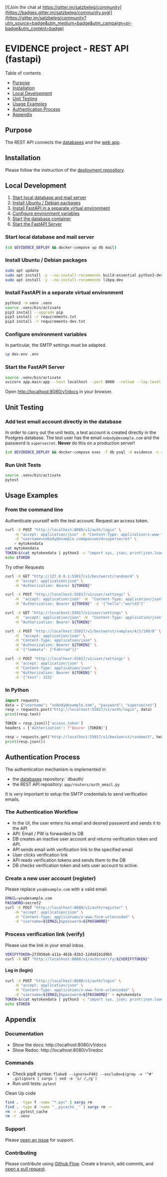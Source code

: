 [![Join the chat at https://gitter.im/satzbeleg/community](https://badges.gitter.im/satzbeleg/community.svg)](https://gitter.im/satzbeleg/community?utm_source=badge&utm_medium=badge&utm_campaign=pr-badge&utm_content=badge)

# EVIDENCE project - REST API (fastapi)

Table of contents

- [Purpose](#purpose)
- [Installation](#installation)
- [Local Development](#local-development)
- [Unit Testing](#unit-testing)
- [Usage Examples](#usage-examples)
- [Authentication Process](#authentication-process)
- [Appendix](#appendix)


## Purpose
The REST API connects the [databases](https://github.com/satzbeleg/evidence-database) and the [web app](https://github.com/satzbeleg/evidence-app).

## Installation
Please follow the instruction of the [deployment repository](https://github.com/satzbeleg/evidence-deploy).


## Local Development
1. [Start local database and mail server](#start-local-database-and-mail-server)
1. [Install Ubuntu / Debian packages](#install-ubuntu--debian-packages)
1. [Install FastAPI in a separate virtual environment](#install-fastapi-in-a-separate-virtual-environment)
1. [Configure environment variables](#configure-environment-variables)
1. [Start the database container](#start-the-database-container)
1. [Start the FastAPI Server](#start-the-fastapi-server)

### Start local database and mail server

```bash
(cd $EVIDENCE_DEPLOY && docker-compose up db mail)
```

### Install Ubuntu / Debian packages

```bash
sudo apt update
sudo apt install -y --no-install-recommends build-essential python3-dev python3-venv
sudo apt install -y --no-install-recommends libpq-dev
```


### Install FastAPI in a separate virtual environment

```bash
python3 -m venv .venv
source .venv/bin/activate
pip3 install --upgrade pip
pip3 install -r requirements.txt
pip3 install -r requirements-dev.txt
```


### Configure environment variables
In particular, the SMTP settings must be adapted.

```bash
cp dev.env .env
```


### Start the FastAPI Server

```bash
source .venv/bin/activate
uvicorn app.main:app --host localhost --port 8080 --reload --log-level debug
```

Open [http://localhost:8080/v1/docs](http://localhost:8080/v1/docs) in your browser.


## Unit Testing

### Add test email account directly in the database
In order to carry out the unit tests, a test account is created directly in the Postgres database. 
The test user has the email `nobody@example.com` and the password is `supersecret`.
**Never** do this on a production server!

```sh
(cd $EVIDENCE_DEPLOY && docker-compose exec -T db psql -U evidence -n <restapi/test/addtestaccount.sql)
```

### Run Unit Tests
```sh
source .venv/bin/activate
pytest
```

## Usage Examples

### From the command line
Authenticate yourself with the test account. Request an access token.

```bash
curl -X POST "http://localhost:8080/v1/auth/login" \
    -H "accept: application/json" -H "Content-Type: application/x-www-form-urlencoded" \
    -d "username=nobody@example.com&password=supersecret" \
    > mytokendata
cat mytokendata
TOKEN=$(cat mytokendata | python3 -c "import sys, json; print(json.load(sys.stdin)['access_token'])")
echo $TOKEN
```

Try other Requests

```bash
curl -X GET "http://127.0.0.1:55017/v1/bestworst/random/4" \
    -H "accept: application/json" \
    -H "Authorization: Bearer ${TOKEN}"

curl -X POST "http://localhost:55017/v1/user/settings" \
    -H  "accept: application/json" -H  "Content-Type: application/json" \
    -H "Authorization: Bearer ${TOKEN}" -d '{"hello":"world3"}'

curl -X GET "http://localhost:55017/v1/user/settings" \
    -H  "accept: application/json" -H  "Content-Type: application/json" \
    -H "Authorization: Bearer ${TOKEN}"

curl -X POST "http://localhost:55017/v1/bestworst/samples/4/3/100/0" \
    -H  "accept: application/json" \
    -H "Content-Type: application/json" \
    -H "Authorization: Bearer ${TOKEN}" \
    -d '{"lemmata": ["Fahrrad"]}'

curl -X POST "http://localhost:55017/v1/user/settings" \
    -H "accept: application/json" \
    -H "Content-Type: application/json" \
    -H "Authorization: Bearer ${TOKEN}" \
    -d '{"test": 123}'
```


### In Python

```python
import requests
data = {"username": "nobody@example.com", "password": "supersecret"}
resp = requests.post("http://localhost:55017/v1/auth/login", data)
print(resp.text)

TOKEN = resp.json()['access_token']
headers = {'Authorization': f"Bearer {TOKEN}"}

resp = requests.get("http://localhost:55017/v1/bestworst/random/5", headers=headers)
print(resp.json())
```




## Authentication Process
The authentication mechanism is implemented in

- the [databases](https://github.com/satzbeleg/evidence-database) repository: `dbauth/
- the REST API repository: `app/routers/auth_email.py`

It is very important to setup the SMTP credentials to send verification emails.

### The Authentication Workflow
- In the UI, the user enters his email and desired password and sends it to the API
- API: Email / PW is forwarded to DB
- DB creates an inactive user account and returns verification token and API.
- API sends email with verification link to the specified email
- User clicks verification link
- API reads verification tokens and sends them to the DB
- DB checks verification token and sets user account to active.

### Create a new user account (register)
Please replace `you@example.com` with a valid email.

```sh
EMAIL=you@example.com
PASSWORD=secret2
curl -X POST "http://localhost:8080/v1/auth/register" \
    -H "accept: application/json" \
    -H "Content-Type: application/x-www-form-urlencoded" \
    -d "username=${EMAIL}&password=${PASSWORD}"
```

### Process verification link (verify)
Please use the link in your email inbox.

```sh
VERIFYTOKEN=273950a0-a11a-461b-83b3-12ddd1b1d9b5
curl -X GET "http://localhost:8080/v1/auth/verify/${VERIFYTOKEN}"
```

#### Log in (login)

```bash
curl -X POST "http://localhost:8080/v1/auth/login" \
    -H "accept: application/json" \
    -H "Content-Type: application/x-www-form-urlencoded" \
    -d "username=${EMAIL}&password=${PASSWORD}" > mytokendata
TOKEN=$(cat mytokendata | python3 -c "import sys, json; print(json.load(sys.stdin)['access_token'])")
echo $TOKEN
```



## Appendix

### Documentation
- Show the docs: http://localhost:8080/v1/docs
- Show Redoc: http://localhost:8080/v1/redoc


### Commands
- Check pip8 syntax: `flake8 --ignore=F401 --exclude=$(grep -v '^#' .gitignore | xargs | sed -e 's/ /,/g')`
- Run unit tests: `pytest`

Clean Up code

```bash
find . -type f -name "*.pyc" | xargs rm
find . -type d -name "__pycache__" | xargs rm -r
rm -r .pytest_cache
rm -r .venv
```

### Support
Please [open an issue](https://github.com/satzbeleg/evidence-restapi/issues/new) for support.

### Contributing
Please contribute using [Github Flow](https://guides.github.com/introduction/flow/). Create a branch, add commits, and [open a pull request](https://github.com/satzbeleg/evidence-restapi/compare/).

